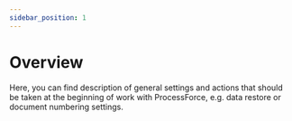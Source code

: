 ```yaml
---
sidebar_position: 1
---
```


# Overview

Here, you can find description of general settings and actions that should be taken at the beginning of work with ProcessForce, e.g. data restore or document numbering settings.
